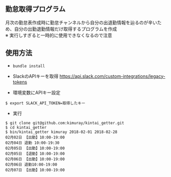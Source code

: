 ## 勤怠取得プログラム
月次の勤怠表作成時に勤怠チャンネルから自分の出退勤情報を辿るのが辛いため、自分の出勤退勤情報だけ取得するプログラムを作成  
※ 実行しすぎると一時的に使用できなくなるので注意

## 使用方法
* `bundle install` 

* SlackのAPIキーを取得
https://api.slack.com/custom-integrations/legacy-tokens

* 環境変数にAPIキー設定
```
$ export SLACK_API_TOKEN=取得したキー
```

* 実行
```
$ git clone git@github.com:kimuray/kintai_getter.git
$ cd kintai_getter
$ bin/kintai_getter kimuray 2018-02-01 2018-02-28
02月02日 【出勤】10:00-19:00
02月04日 退勤 10:00-19:30
02月05日 【出勤】10:00-19:00
02月05日 【退勤】10:00-19:00
02月06日 【出勤】10:00-19:00
02月06日 退勤10:00-19:00
02月07日 【出勤】10:00-19:00
```




